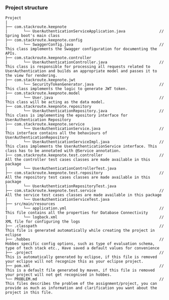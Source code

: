 ### Project structure

    Project
	|
	├── com.stackroute.keepnote
	|	    └── UserAuthenticationServiceApplication.java               // Spring boot's main class
	├── com.stackroute.keepnote.config             
    |       └── SwaggerConfig.java                                      // This class implements the Swagger configuration for documenting the APIs.
	├── com.stackroute.keepnote.controller
	|		└── UserAuthenticationController.java                       // This class is responsible for processing all requests related to UserAuthentication and builds an appropriate model and passes it to the view for rendering.
	├── com.stackroute.keepnote.jwt             
    |       └── SecurityTokenGenerator.java                             // This class implements the logic to generate JWT token.
	├── com.stackroute.keepnote.model
	|		└── User.java                                               // This class will be acting as the data model.
	├── com.stackroute.keepnote.repository
	|		└── UserAuthenticationRepository.java                       // This class is implementing the epository interface for UserAuthentication Repository
	├── com.stackroute.keepnote.service
	|		└── UserAuthenticationService.java                          // This interface contains all the behaviours of UserAuthenticationRepository
	|		└── UserAuthenticationServiceImpl.java                      // This class implements the UserAuthenticationService interface. This class has to be annotated with @Service annotation.
	├── com.stackroute.keepnote.test.controller                         // All the controller test cases classes are made available in this package
	|		└── UserAuthenticationControllerTest.java
	├── com.stackroute.keepnote.test.repository                         // All the repository test cases classes are made available in this package
	|		└── UserAuthenticationRepositoryTest.java
	├── com.stackroute.keepnote.test.service                            // All the service test cases classes are made available in this package
	|		└── UserAuthenticationServiceTest.java
	├── src/main/resources
	|		└── application.yml                                         // This file contains all the properties for Database Connectivity
	|		└── logback.xml                                             // XML file for configuring the logs
	├── .classpath			                                            // This file is generated automatically while creating the project in eclipse
	├── .hobbes   			                                            // Hobbes specific config options, such as type of evaluation schema, type of tech stack etc., Have saved a default values for convenience
	├── .project			                                            // This is automatically generated by eclipse, if this file is removed your eclipse will not recognize this as your eclipse project. 
	├── pom.xml 			                                            // This is a default file generated by maven, if this file is removed your project will not get recognised in hobbes.
	└── PROBLEM.md  		                                            // This files describes the problem of the assignment/project, you can provide as much as information and clarification you want about the project in this file.